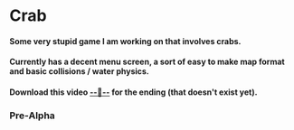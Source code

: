 # Crab
#### Some very stupid game I am working on that involves crabs.
#### Currently has a decent menu screen, a sort of easy to make map format and basic collisions / water physics.
#### Download this video [--🦀--](https://drive.google.com/file/d/1ggZPY7mvHLrhGanrTvC-nfHuj9EHLJqs/view?usp=sharing) for the ending (that doesn't exist yet).
### Pre-Alpha
